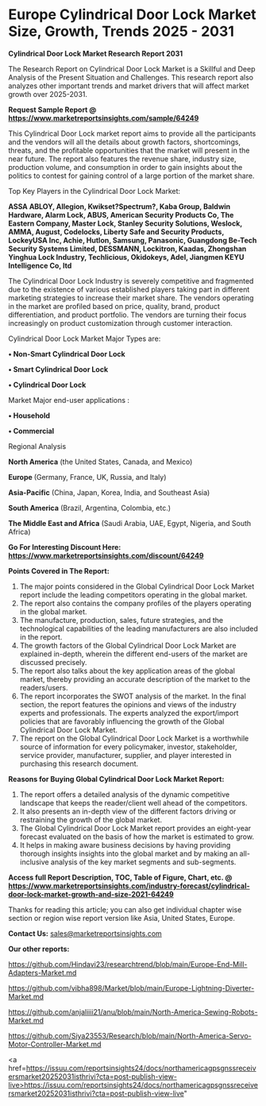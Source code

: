 # Europe Cylindrical Door Lock Market Size, Growth, Trends 2025 - 2031

<strong>Cylindrical Door Lock Market Research Report 2031</strong>

The Research Report on Cylindrical Door Lock Market is a Skillful and Deep Analysis of the Present Situation and Challenges. This research report also analyzes other important trends and market drivers that will affect market growth over 2025-2031.

<strong>Request Sample Report @ <a href=https://www.marketreportsinsights.com/sample/64249>https://www.marketreportsinsights.com/sample/64249</a></strong>

This Cylindrical Door Lock market report aims to provide all the participants and the vendors will all the details about growth factors, shortcomings, threats, and the profitable opportunities that the market will present in the near future. The report also features the revenue share, industry size, production volume, and consumption in order to gain insights about the politics to contest for gaining control of a large portion of the market share.

Top Key Players in the Cylindrical Door Lock Market:

<strong>ASSA ABLOY, Allegion, Kwikset?Spectrum?, Kaba Group, Baldwin Hardware, Alarm Lock, ABUS, American Security Products Co, The Eastern Company, Master Lock, Stanley Security Solutions, Weslock, AMMA, August, Codelocks, Liberty Safe and Security Products, LockeyUSA Inc, Achie, Hutlon, Samsung, Panasonic, Guangdong Be-Tech Security Systems Limited, DESSMANN, Lockitron, Kaadas, Zhongshan Yinghua Lock Industry, Techlicious, Okidokeys, Adel, Jiangmen KEYU Intelligence Co, ltd</strong>

The Cylindrical Door Lock Industry is severely competitive and fragmented due to the existence of various established players taking part in different marketing strategies to increase their market share. The vendors operating in the market are profiled based on price, quality, brand, product differentiation, and product portfolio. The vendors are turning their focus increasingly on product customization through customer interaction.

Cylindrical Door Lock Market Major Types are:

<strong>• Non-Smart Cylindrical Door Lock

• Smart Cylindrical Door Lock

• Cylindrical Door Lock</strong>

Market Major end-user applications :

<strong>• Household

• Commercial</strong>

Regional Analysis

</u><strong><b>North America</b></strong> (the United States, Canada, and Mexico)

<strong><b>Europe </b></strong>(Germany, France, UK, Russia, and Italy)

<strong><b>Asia-Pacific</b></strong> (China, Japan, Korea, India, and Southeast Asia)

<strong><b>South America</b></strong> (Brazil, Argentina, Colombia, etc.)

<strong><b>The Middle East and Africa</b></strong> (Saudi Arabia, UAE, Egypt, Nigeria, and South Africa)

<strong>Go For Interesting Discount Here: <a href=https://www.marketreportsinsights.com/discount/64249>https://www.marketreportsinsights.com/discount/64249</a></strong>

<strong>Points Covered in The Report:</strong>
<ol>
  <li>The major points considered in the Global Cylindrical Door Lock Market report include the leading competitors operating in the global market.</li>
  <li>The report also contains the company profiles of the players operating in the global market.</li>
  <li>The manufacture, production, sales, future strategies, and the technological capabilities of the leading manufacturers are also included in the report.</li>
  <li>The growth factors of the Global Cylindrical Door Lock Market are explained in-depth, wherein the different end-users of the market are discussed precisely.</li>
  <li>The report also talks about the key application areas of the global market, thereby providing an accurate description of the market to the readers/users.</li>
  <li>The report incorporates the SWOT analysis of the market. In the final section, the report features the opinions and views of the industry experts and professionals. The experts analyzed the export/import policies that are favorably influencing the growth of the Global Cylindrical Door Lock Market.</li>
  <li>The report on the Global Cylindrical Door Lock Market is a worthwhile source of information for every policymaker, investor, stakeholder, service provider, manufacturer, supplier, and player interested in purchasing this research document.</li>
</ol>
<strong>Reasons for Buying Global Cylindrical Door Lock Market Report:</strong>

<ol>
  <li>The report offers a detailed analysis of the dynamic competitive landscape that keeps the reader/client well ahead of the competitors.</li>
  <li>It also presents an in-depth view of the different factors driving or restraining the growth of the global market.</li>
  <li>The Global Cylindrical Door Lock Market report provides an eight-year forecast evaluated on the basis of how the market is estimated to grow.</li>
  <li>It helps in making aware business decisions by having providing thorough insights insights into the global market and by making an all-inclusive analysis of the key market segments and sub-segments.</li>
</ol>
<strong>Access full Report Description, TOC, Table of Figure, Chart, etc. @ <a href=https://www.marketreportsinsights.com/industry-forecast/cylindrical-door-lock-market-growth-and-size-2021-64249>https://www.marketreportsinsights.com/industry-forecast/cylindrical-door-lock-market-growth-and-size-2021-64249</a></strong>


Thanks for reading this article; you can also get individual chapter wise section or region wise report version like Asia, United States, Europe.

<strong>Contact Us:</strong>
sales@marketreportsinsights.com

<strong>Our other reports:</strong>

<a href=https://github.com/Hindavi23/researchtrend/blob/main/Europe-End-Mill-Adapters-Market.md>https://github.com/Hindavi23/researchtrend/blob/main/Europe-End-Mill-Adapters-Market.md</a>

<a href=https://github.com/vibha898/Market/blob/main/Europe-Lightning-Diverter-Market.md>https://github.com/vibha898/Market/blob/main/Europe-Lightning-Diverter-Market.md</a>

<a href=https://github.com/anjaliiii21/anu/blob/main/North-America-Sewing-Robots-Market.md>https://github.com/anjaliiii21/anu/blob/main/North-America-Sewing-Robots-Market.md</a>

<a href=https://github.com/Siya23553/Research/blob/main/North-America-Servo-Motor-Controller-Market.md>https://github.com/Siya23553/Research/blob/main/North-America-Servo-Motor-Controller-Market.md</a>

<a href=https://issuu.com/reportsinsights24/docs/northamericagpsgnssreceiversmarket20252031isthrivi?cta=post-publish-view-live>https://issuu.com/reportsinsights24/docs/northamericagpsgnssreceiversmarket20252031isthrivi?cta=post-publish-view-live</a>"
